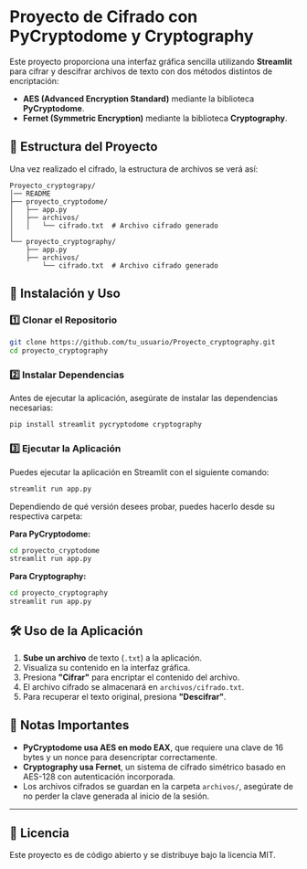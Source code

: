 # Proyecto de Cifrado con PyCryptodome y Cryptography

Este proyecto proporciona una interfaz gráfica sencilla utilizando **Streamlit** para cifrar y descifrar archivos de texto con dos métodos distintos de encriptación:
- **AES (Advanced Encryption Standard)** mediante la biblioteca **PyCryptodome**.
- **Fernet (Symmetric Encryption)** mediante la biblioteca **Cryptography**.

## 📂 Estructura del Proyecto

Una vez realizado el cifrado, la estructura de archivos se verá así:

```
Proyecto_cryptograpy/
│── README
├── proyecto_cryptodome/
│   ├── app.py
│   ├── archivos/
│   │   └── cifrado.txt  # Archivo cifrado generado
│ 
└── proyecto_cryptography/
    ├── app.py
    ├── archivos/
        └── cifrado.txt  # Archivo cifrado generado
```

## 🚀 Instalación y Uso

### 1️⃣ Clonar el Repositorio
```bash
git clone https://github.com/tu_usuario/Proyecto_cryptography.git
cd proyecto_cryptography
```

### 2️⃣ Instalar Dependencias

Antes de ejecutar la aplicación, asegúrate de instalar las dependencias necesarias:
```bash
pip install streamlit pycryptodome cryptography
```

### 3️⃣ Ejecutar la Aplicación

Puedes ejecutar la aplicación en Streamlit con el siguiente comando:
```bash
streamlit run app.py
```
Dependiendo de qué versión desees probar, puedes hacerlo desde su respectiva carpeta:

**Para PyCryptodome:**
```bash
cd proyecto_cryptodome
streamlit run app.py
```

**Para Cryptography:**
```bash
cd proyecto_cryptography
streamlit run app.py
```

## 🛠️ Uso de la Aplicación
1. **Sube un archivo** de texto (`.txt`) a la aplicación.
2. Visualiza su contenido en la interfaz gráfica.
3. Presiona **"Cifrar"** para encriptar el contenido del archivo.
4. El archivo cifrado se almacenará en `archivos/cifrado.txt`.
5. Para recuperar el texto original, presiona **"Descifrar"**.

## 📌 Notas Importantes
- **PyCryptodome usa AES en modo EAX**, que requiere una clave de 16 bytes y un nonce para desencriptar correctamente.
- **Cryptography usa Fernet**, un sistema de cifrado simétrico basado en AES-128 con autenticación incorporada.
- Los archivos cifrados se guardan en la carpeta `archivos/`, asegúrate de no perder la clave generada al inicio de la sesión.

---

## 📄 Licencia
Este proyecto es de código abierto y se distribuye bajo la licencia MIT.
